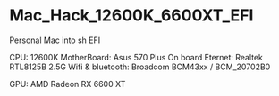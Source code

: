 # Mac_Hack_12600K_6600XT_EFI
Personal Mac into sh EFI

CPU: 12600K
MotherBoard: Asus 570 Plus
On board Eternet: Realtek RTL8125B 2.5G
Wifi & bluetooth: Broadcom BCM43xx / BCM_20702B0 

GPU: AMD Radeon RX 6600 XT
